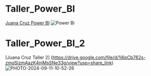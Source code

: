 # Taller_Power_BI

[Juana Cruz Power BI](https://drive.google.com/file/d/1Wm2uaQS1CK7PVioFcm6FBanSepyNvxi7/view?usp=share_link)
![Power Bi](https://github.com/user-attachments/assets/9465bf72-c7ec-48d5-897c-4d8450f3835b)

# Taller_Power_BI_2
[Juana Cruz Taller 2] (https://drive.google.com/file/d/1j6pCb762s-zmqSizmAazK4njMsSNe33g/view?usp=share_link)
![PHOTO-2024-09-11-10-52-26](https://github.com/user-attachments/assets/65648259-675a-4068-8c04-25ce637e82bb)
